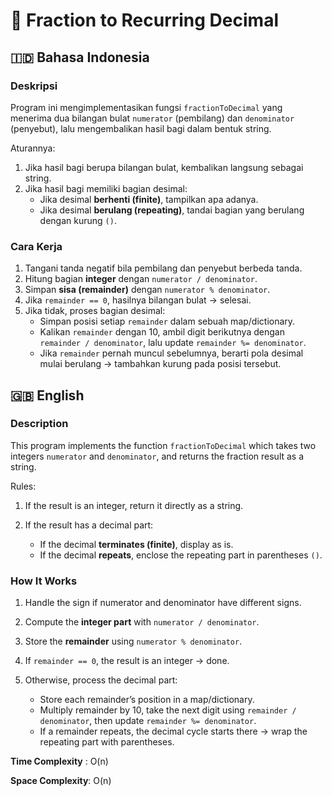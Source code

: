 # 📖 Fraction to Recurring Decimal

## 🇮🇩 Bahasa Indonesia

### Deskripsi
Program ini mengimplementasikan fungsi `fractionToDecimal` yang menerima dua bilangan bulat `numerator` (pembilang) dan `denominator` (penyebut), lalu mengembalikan hasil bagi dalam bentuk string.

Aturannya:
1. Jika hasil bagi berupa bilangan bulat, kembalikan langsung sebagai string.
2. Jika hasil bagi memiliki bagian desimal:
   - Jika desimal **berhenti (finite)**, tampilkan apa adanya.
   - Jika desimal **berulang (repeating)**, tandai bagian yang berulang dengan kurung `()`.



### Cara Kerja
1. Tangani tanda negatif bila pembilang dan penyebut berbeda tanda.
2. Hitung bagian **integer** dengan `numerator / denominator`.
3. Simpan **sisa (remainder)** dengan `numerator % denominator`.
4. Jika `remainder == 0`, hasilnya bilangan bulat → selesai.
5. Jika tidak, proses bagian desimal:
   - Simpan posisi setiap `remainder` dalam sebuah map/dictionary.
   - Kalikan `remainder` dengan 10, ambil digit berikutnya dengan `remainder / denominator`, lalu update `remainder %= denominator`.
   - Jika `remainder` pernah muncul sebelumnya, berarti pola desimal mulai berulang → tambahkan kurung pada posisi tersebut.

## 🇬🇧 English

### Description

This program implements the function `fractionToDecimal` which takes two integers `numerator` and `denominator`, and returns the fraction result as a string.

Rules:

1. If the result is an integer, return it directly as a string.
2. If the result has a decimal part:

   * If the decimal **terminates (finite)**, display as is.
   * If the decimal **repeats**, enclose the repeating part in parentheses `()`.


### How It Works

1. Handle the sign if numerator and denominator have different signs.
2. Compute the **integer part** with `numerator / denominator`.
3. Store the **remainder** using `numerator % denominator`.
4. If `remainder == 0`, the result is an integer → done.
5. Otherwise, process the decimal part:

   * Store each remainder’s position in a map/dictionary.
   * Multiply remainder by 10, take the next digit using `remainder / denominator`, then update `remainder %= denominator`.
   * If a remainder repeats, the decimal cycle starts there → wrap the repeating part with parentheses.

**Time Complexity** : O(n)

**Space Complexity**: O(n)